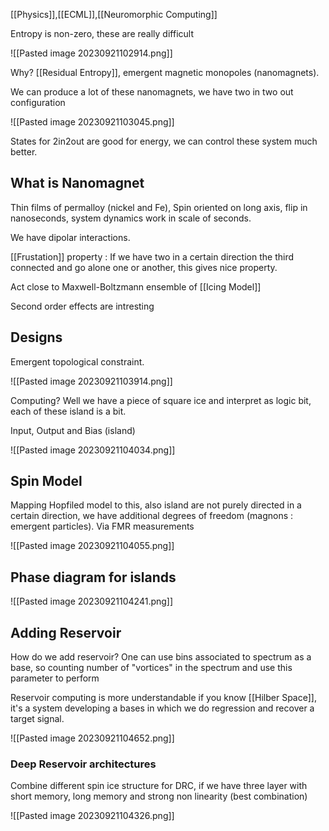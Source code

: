 [[Physics]],[[ECML]],[[Neuromorphic Computing]]

Entropy is non-zero, these are really difficult

![[Pasted image 20230921102914.png]]


Why? [[Residual Entropy]], emergent magnetic monopoles (nanomagnets).

We can produce a lot of these nanomagnets, we have two in two out configuration

![[Pasted image 20230921103045.png]]

States for 2in2out are good for energy, we can control these system much better.

## What is Nanomagnet

Thin films of permalloy (nickel and Fe), Spin oriented on long axis, flip in nanoseconds, system dynamics work in scale of seconds.

We have dipolar interactions.

[[Frustation]] property : If we have two in a certain direction the third connected and go alone one or another, this gives nice property.

Act close to Maxwell-Boltzmann ensemble of [[Icing Model]]

Second order effects are intresting

## Designs

Emergent topological constraint.



![[Pasted image 20230921103914.png]]

Computing? Well we have a piece of square ice and interpret as logic bit, each of these island is a bit. 

Input, Output and Bias (island)

![[Pasted image 20230921104034.png]]

## Spin Model

Mapping Hopfiled model to this, also island are not purely directed in a certain direction, we have additional degrees of freedom (magnons : emergent particles). Via FMR measurements

![[Pasted image 20230921104055.png]]

## Phase diagram for islands

![[Pasted image 20230921104241.png]]

## Adding Reservoir 

How do we add reservoir? One can use bins associated to spectrum as a base, so counting number of "vortices" in the spectrum and use this parameter to perform 

Reservoir computing is more understandable if you know [[Hilber Space]], it's a system developing a bases in which we do regression and recover a target signal.

![[Pasted image 20230921104652.png]]

### Deep Reservoir architectures

Combine different spin ice structure for DRC, if we have three layer with short memory, long memory and strong non linearity (best combination)

![[Pasted image 20230921104326.png]]